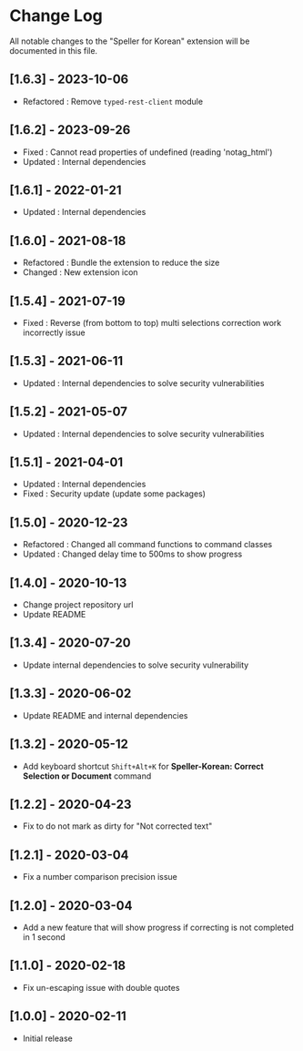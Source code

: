 # Change Log

All notable changes to the "Speller for Korean" extension will be documented in this file.

## [1.6.3] - 2023-10-06

- Refactored : Remove `typed-rest-client` module

## [1.6.2] - 2023-09-26

- Fixed : Cannot read properties of undefined (reading 'notag_html')
- Updated : Internal dependencies

## [1.6.1] - 2022-01-21

- Updated : Internal dependencies

## [1.6.0] - 2021-08-18

- Refactored : Bundle the extension to reduce the size
- Changed : New extension icon

## [1.5.4] - 2021-07-19

- Fixed : Reverse (from bottom to top) multi selections correction work incorrectly issue

## [1.5.3] - 2021-06-11

- Updated : Internal dependencies to solve security vulnerabilities

## [1.5.2] - 2021-05-07

- Updated : Internal dependencies to solve security vulnerabilities

## [1.5.1] - 2021-04-01

- Updated : Internal dependencies
- Fixed : Security update (update some packages)

## [1.5.0] - 2020-12-23

- Refactored : Changed all command functions to command classes
- Updated : Changed delay time to 500ms to show progress

## [1.4.0] - 2020-10-13

- Change project repository url
- Update README

## [1.3.4] - 2020-07-20

- Update internal dependencies to solve security vulnerability

## [1.3.3] - 2020-06-02

- Update README and internal dependencies

## [1.3.2] - 2020-05-12

- Add keyboard shortcut `Shift+Alt+K` for **Speller-Korean: Correct Selection or Document** command

## [1.2.2] - 2020-04-23

- Fix to do not mark as dirty for "Not corrected text"

## [1.2.1] - 2020-03-04

- Fix a number comparison precision issue

## [1.2.0] - 2020-03-04

- Add a new feature that will show progress if correcting is not completed in 1 second

## [1.1.0] - 2020-02-18

- Fix un-escaping issue with double quotes

## [1.0.0] - 2020-02-11

- Initial release
